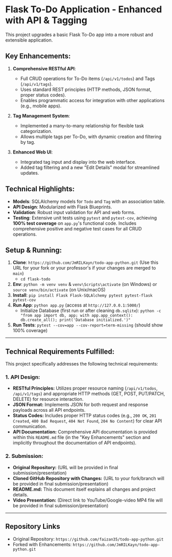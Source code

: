# Flask To-Do Application - Enhanced with API & Tagging

This project upgrades a basic Flask To-Do app into a more robust and extensible application.

## Key Enhancements:

1.  **Comprehensive RESTful API**:
    * Full CRUD operations for To-Do items (`/api/v1/todos`) and Tags (`/api/v1/tags`).
    * Uses standard REST principles (HTTP methods, JSON format, proper status codes).
    * Enables programmatic access for integration with other applications (e.g., mobile apps).

2.  **Tag Management System**:
    * Implemented a many-to-many relationship for flexible task categorization.
    * Allows multiple tags per To-Do, with dynamic creation and filtering by tag.

3.  **Enhanced Web UI**:
    * Integrated tag input and display into the web interface.
    * Added tag filtering and a new "Edit Details" modal for streamlined updates.

## Technical Highlights:

* **Models**: SQLAlchemy models for `Todo` and `Tag` with an association table.
* **API Design**: Modularized with Flask Blueprints.
* **Validation**: Robust input validation for API and web forms.
* **Testing**: Extensive unit tests using `pytest` and `pytest-cov`, achieving **100% test coverage** on `app.py`'s functional code. Includes comprehensive positive and negative test cases for all CRUD operations.

## Setup & Running:

1.  **Clone**: `https://github.com/JmRILKayn/todo-app-python.git` (Use this URL for your fork or your professor's if your changes are merged to `main`)
    * `cd flask-todo`
2.  **Env**: `python -m venv venv` & `venv\Scripts\activate` (on Windows) or `source venv/bin/activate` (on Unix/macOS)
3.  **Install**: `pip install Flask Flask-SQLAlchemy pytest pytest-flask pytest-cov`
4.  **Run App**: `python app.py` (access at `http://127.0.0.1:5000/`)
    * Initialize Database (first run or after cleaning `db.sqlite`):
        `python -c "from app import db, app; with app.app_context(): db.create_all(); print('Database initialized.')"`
5.  **Run Tests**: `pytest --cov=app --cov-report=term-missing` (should show 100% coverage)

---

## Technical Requirements Fulfilled:

This project specifically addresses the following technical requirements:

### 1. API Design:
* **RESTful Principles:** Utilizes proper resource naming (`/api/v1/todos`, `/api/v1/tags`) and appropriate HTTP methods (GET, POST, PUT/PATCH, DELETE) for resource interaction.
* **JSON Format:** Implements JSON for both request and response payloads across all API endpoints.
* **Status Codes:** Includes proper HTTP status codes (e.g., `200 OK`, `201 Created`, `400 Bad Request`, `404 Not Found`, `204 No Content`) for clear API communication.
* **API Documentation:** Comprehensive API documentation is provided within this `README.md` file (in the "Key Enhancements" section and implicitly throughout the documentation of API endpoints).

### 2. Submission:
* **Original Repository:** (URL will be provided in final submission/presentation)
* **Cloned GitHub Repository with Changes:** (URL to your fork/branch will be provided in final submission/presentation)
* **README.md:** This document itself explains all changes and project details.
* **Video Presentation:** (Direct link to YouTube/Google-video MP4 file will be provided in final submission/presentation)

---

## Repository Links

- Original Repository: `https://github.com/faizan35/todo-app-python.git`
- Forked with Enhancements: `https://github.com/JmRILKayn/todo-app-python.git`
